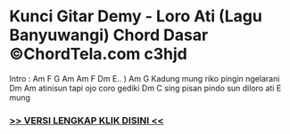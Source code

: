 
 # Kunci Gitar Demy - Loro Ati (Lagu Banyuwangi) Chord Dasar ©ChordTela.com c3hjd


Intro : Am F G Am Am F Dm E.. ) Am G Kadung mung riko pingin ngelarani Dm Am atinisun tapi ojo coro gediki Dm C sing pisan pindo sun diloro ati E mung

###  <a href="https://shortlighzx.web.app?sq=Kunci Gitar Demy - Loro Ati (Lagu Banyuwangi) Chord Dasar ©ChordTela.com"> >> VERSI LENGKAP KLIK DISINI << </a>
